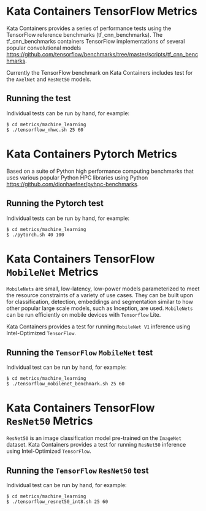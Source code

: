 # Kata Containers TensorFlow Metrics

Kata Containers provides a series of performance tests using the
TensorFlow reference benchmarks (tf_cnn_benchmarks).
The tf_cnn_benchmarks containers TensorFlow implementations of several
popular convolutional models https://github.com/tensorflow/benchmarks/tree/master/scripts/tf_cnn_benchmarks.

Currently the TensorFlow benchmark on Kata Containers includes test for
the `AxelNet` and `ResNet50` models.

## Running the test

Individual tests can be run by hand, for example:

```
$ cd metrics/machine_learning
$ ./tensorflow_nhwc.sh 25 60
```
# Kata Containers Pytorch Metrics

Based on a suite of Python high performance computing benchmarks that
uses various popular Python HPC libraries using Python
 https://github.com/dionhaefner/pyhpc-benchmarks.

## Running the Pytorch test

Individual tests can be run by hand, for example:

```
$ cd metrics/machine_learning
$ ./pytorch.sh 40 100
```
# Kata Containers TensorFlow `MobileNet` Metrics

`MobileNets` are small, low-latency, low-power models parameterized to meet the resource 
constraints of a variety of use cases. They can be built upon for classification, detection, 
embeddings and segmentation similar to how other popular large scale models, such as Inception, are used. 
`MobileNets` can be run efficiently on mobile devices with `Tensorflow` Lite.

Kata Containers provides a test for running `MobileNet V1` inference using Intel-Optimized `TensorFlow`.

## Running the `TensorFlow` `MobileNet` test
Individual test can be run by hand, for example:

```
$ cd metrics/machine_learning
$ ./tensorflow_mobilenet_benchmark.sh 25 60
```

# Kata Containers TensorFlow `ResNet50` Metrics

`ResNet50` is an image classification model pre-trained on the `ImageNet` dataset.
Kata Containers provides a test for running `ResNet50` inference using Intel-Optimized
`TensorFlow`.

## Running the `TensorFlow` `ResNet50` test
Individual test can be run by hand, for example:

```
$ cd metrics/machine_learning
$ ./tensorflow_resnet50_int8.sh 25 60
```
